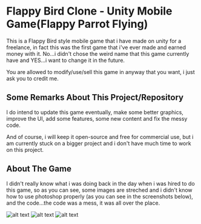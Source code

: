 # Flappy Bird Clone - Unity Mobile Game(Flappy Parrot Flying)

This is a Flappy Bird style mobile game that i have made on unity for a freelance, in fact this was the first game that i've ever made and 
earned money with it. No...i didn't chose the weird name that this game currently have and YES...i want to change it in the future.

You are allowed to modify/use/sell this game in anyway that you want, i just ask you to credit me.

## Some Remarks About This Project/Repository

I do intend to update this game eventually, make some better graphics, improve the UI, add some features, some new content and
fix the messy code.

And of course, i will keep it open-source and free for commercial use, but i am currently stuck on a bigger project and i don't have
much time to work on this project.


## About The Game

I didn't really know what i was doing back in the day when i was hired to do this game, so as you can see, some images are streched and i
didn't know how to use photoshop properly (as you can see in the screenshots below), and the code...the code was a mess, it was all 
over the place.

![alt text](https://github.com/NicolasPCouts/FlappyBird-Unity2017/blob/master/screenshots/Screenshot_20180710-001753.png)
![alt text](https://github.com/NicolasPCouts/FlappyBird-Unity2017/blob/master/screenshots/Screenshot_20180710-001807.png)
![alt text](https://github.com/NicolasPCouts/FlappyBird-Unity2017/blob/master/screenshots/Screenshot_20180710-001911.png)
